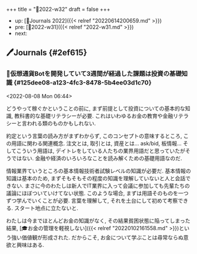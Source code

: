 +++
title = "📓2022-w32"
draft = false
+++

-   up: [📅Journals 2022]({{< relref "20220614200659.md" >}})
-   pre: [📓2022-w31]({{< relref "2022-w31.md" >}})
-   next:


## 🖊Journals {#2ef615}


### 💭仮想通貨Botを開発していて3週間が経過した課題は投資の基礎知識 {#125dee08-a123-4fc3-8478-5b4ee03d1c70}

<span class="timestamp-wrapper"><span class="timestamp">&lt;2022-08-08 Mon 06:44&gt;</span></span>

どうやって稼ぐかということの前に, まず前提として投資についての基本的な知識, 教科書的な基礎リテラシーが必要. これはいわゆるお金の教育や金融リテラシーと言われる類のものかもしれない.

約定という言葉の読み方がまずわからず, このコンセプトの意味するところ, この用語に関わる関連概念. 注文とは, 取引とは, 資産とは... ask/bid, 板情報... そしてこういう用語は, デイトレをしている人たちの業界用語だと思っていたがそうではない. 金融や経済のいろいろなことを読み解くための基礎用語なのだ.

情報業界ていうところの基本情報技術者試験レベルの知識が必要だ. 基本情報の知識は基本のため, まずそもそもその程度の知識を理解していないと人と会話できない. まさに今のわたしは新人でIT業界に入って会議に参加しても先輩たちの議論にほぼついていけてない状態. このような場合, まずは用語そのものを一つずつ学んでいくことが必要. 言葉を理解して, それを土台にして初めて考察できる. スタート地点に立たないと.

わたしは今までほとんどお金の知識がなく, その結果貧困状態に陥ってしまった結果, [🎓お金の管理を軽視しない]({{< relref "20220102161558.md" >}})という強い価値観が形成された. だからこそ, お金について学ぶことは尋常ならぬ意欲と興味はある.
